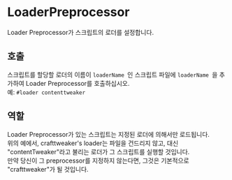 # LoaderPreprocessor

Loader Preprocessor가 스크립트의 로더를 설정합니다.

## 호출

스크립트를 할당할 로더의 이름이 `loaderName `인 스크립트 파일에 `loaderName `을 추가하여 Loader Preprocessor를 호출하십시오.  
예: `#loader contenttweaker`

## 역할

Loader Preprocessor가 있는 스크립트는 지정된 로더에 의해서만 로드됩니다.  
위의 예에서, crafttweaker's loader는 파일을 건드리지 않고, 대신 "contentTweaker"라고 불리는 로더가 그 스크립트를 실행할 것입니다.  
만약 당신이 그 preprocessor를 지정하지 않는다면, 그것은 기본적으로 "crafttweaker"가 될 것입니다.